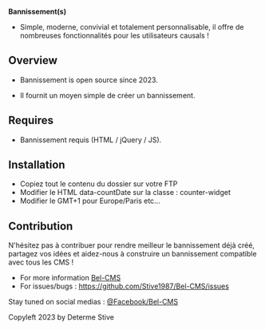 **Bannissement(s)**
  
- Simple, moderne, convivial et totalement personnalisable, il offre de nombreuses fonctionnalités pour les utilisateurs causals !

## Overview

- Bannissement is open source since 2023.

- Il fournit un moyen simple de créer un bannissement.

## Requires

- Bannissement requis (HTML / jQuery / JS).

## Installation

- Copiez tout le contenu du dossier sur votre FTP
- Modifier le HTML data-countDate sur la classe : counter-widget
- Modifier le GMT+1 pour Europe/Paris etc... 

## Contribution

N'hésitez pas à contribuer pour rendre meilleur le bannissement déjà créé, partagez vos idées et aidez-nous à construire un bannissement compatible avec tous les CMS !

- For more information [Bel-CMS](http://bel-cms.dev)
- For issues/bugs : https://github.com/Stive1987/Bel-CMS/issues

Stay tuned on social medias : [@Facebook/Bel-CMS](https://www.facebook.com/Bel.CMS/)

Copyleft 2023 by Determe Stive
